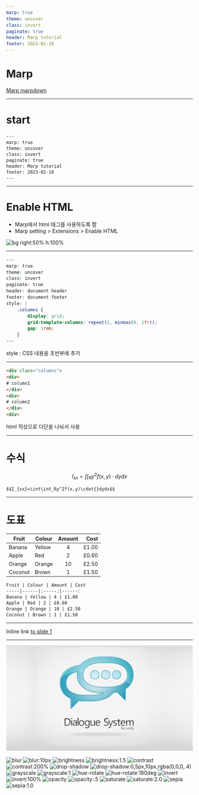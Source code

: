 ```yaml
---
marp: true
theme: uncover
class: invert
paginate: true
header: Marp tutorial
footer: 2023-02-10
---
```


# Marp
[Marp marpdown](https://marpit.marp.app/markdown)

---

# start

```
---
marp: true
theme: uncover
class: invert
paginate: true
header: Marp tutorial
footer: 2023-02-10
---
```

---

# <!--fit-->Enable HTML
* Marp에서 html 태그를 사용하도록 함
* Marp setting > Extensions > Enable HTML

![bg right:50% h:100%](https://lh3.googleusercontent.com/c9ANt1SQJscFdFWfUw8clHCgjRsX1x2W4k_k1AsOV6CJq0-My6PidfT7i9CaFfVLVvyXYmwHWNNRgkok_enb6rHZGJ-SANGke4nK1gW37Eg9OMyrWLO9uyoN1wsuYB_O4OeSzZrJt5mmtECRlRM5b-DpR91Zw4Yti7u0LGl0IKZ_eT_g4oiRNxqYASNnUEt45j7m26ydBQfdbd-W2witN0OYs3Gc5CvzpOcmUTRsyBkpppN3-NPM92sfQyKu1N7rN1UGKHbiiWShv82nJVVUHwv1kYEwUW4lMDOfbfc_g_OswbREG8B_zxf9JlLNdUHc3PA5LydRalS6Ue63gp4MfDaQv1pqJElQM-nAjICLWjgZ9Pq9r1J_qKMh2_vLTtLxeqvbHyR_GAkQjcsG5dKJYQ1-SdRZj2Kh8WxzAyL2Uab6uXrh52aaICKYwSrvQORJ_ma-O1FDR_xh0VOhlcN6XjioakCYXNjSd3_3wKcO5i0FpNToBzrb325W_pIp1TOl1mY6SFLjcJAmUBg-GcNVozXzuq9phP0V1oOvQhcUbmUYDMANunnIw3SP-yMdQpnVpnf-ZJicXOJt872P13KWHW7cdPDsCJ5Gd3SscxPuCKveMlrQ7n6R3oFuW9kYmt1tRiYjoTjN3L-lBN2q1x_OQQcOegxUZQxAxxnyWs938f7UGWl3h1OQMuMcqBInPi7YVFouU_9L35vFjfYFLVl_3ej33lBux-eji-AWzd960Vi8Y3rTs7edqt_86RUP9k7WAjdybJkHDXFmQqVKTDRiuJGC2VZLQZo4KwpCnJfwMEe4gq4oSKDPdQYvHwuX0HZL9VRITkIRWiSxg_Xy06i7JzG2YFq0wTr4sdMWVxAcPepDqZ3x4dMi2_WDh7ubKVubR0pZ44LZFsOlr0lutBXFUtnO0kzqr9eMoCfmyi8ddbd8E-pyMA=w1080-h608-no?authuser=0)

---

```css
---
marp: true
theme: uncover
class: invert
paginate: true
header: document header
footer: document footer
style: |
    .columns {
        display: grid;
        grid-template-columns: repeat(2, minmax(0, 1fr));
        gap: 1rem;
    }
---
```
style : CSS 내용을 초반부에 추가

---

```html
<div class="columns">
<div>
# column1
</div>
<div>
# column2
</div>
<div>
```
html 작성으로 다단을 나눠서 사용

---

# 수식
$$I_{xx}=\int\int_Ry^2f(x,y)\cdot{}dydx$$
```
$$I_{xx}=\int\int_Ry^2f(x,y)\cdot{}dydx$$
```

---

# 도표
Fruit | Colour | Amount | Cost
-----|------|:-----:|------:
Banana | Yellow | 4 | £1.00
Apple | Red | 2 | £0.60
Orange | Orange | 10 | £2.50
Coconut | Brown | 1 | £1.50
```
Fruit | Colour | Amount | Cost
-----|------|:-----:|------:
Banana | Yellow | 4 | £1.00
Apple | Red | 2 | £0.60
Orange | Orange | 10 | £2.50
Coconut | Brown | 1 | £1.50
```

---

<!-- _footer: "1. www.google.com" -->
[1]: https://www.google.com

Inline link [to slide 1](./file-name.html#1)

---

![blur:20px opacity:20% w:400](../../Marp_images/Unity3d/asset_dialogue_system_title.png)

![blur]()	![blur:10px]()
![brightness]()	![brightness:1.5]()
![contrast]()	![contrast:200%]()
![drop-shadow]()	![drop-shadow:0,5px,10px,rgba(0,0,0,.4)]()
![grayscale]()	![grayscale:1]()
![hue-rotate]()	![hue-rotate:180deg]()
![invert]()	![invert:100%]()
![opacity]()	![opacity:.5]()
![saturate]()	![saturate:2.0]()
![sepia]()	![sepia:1.0]()